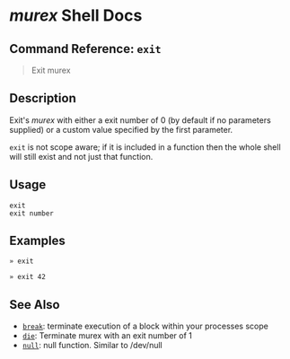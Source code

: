 # _murex_ Shell Docs

## Command Reference: `exit`

> Exit murex

## Description

Exit's _murex_ with either a exit number of 0 (by default if no parameters
supplied) or a custom value specified by the first parameter.

`exit` is not scope aware; if it is included in a function then the whole
shell will still exist and not just that function.

## Usage

    exit
    exit number

## Examples

    » exit
    
    » exit 42

## See Also

* [`break`](../commands/break.md):
  terminate execution of a block within your processes scope
* [`die`](../commands/die.md):
  Terminate murex with an exit number of 1
* [`null`](../commands/devnull.md):
  null function. Similar to /dev/null